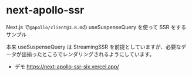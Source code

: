 # next-apollo-ssr

Next.js で`@apollo/client@3.8.0`の useSuspenseQuery を使って SSR をするサンプル

本来 useSuspenseQuery は StreamingSSR を前提としていますが、必要なデータが出揃ったところでレンダリングされるようにしています。

- デモ
  <https://next-apollo-ssr-six.vercel.app/>

